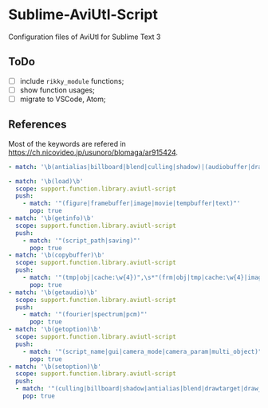 Sublime-AviUtl-Script
=====================

Configuration files of AviUtl for Sublime Text 3

ToDo
----

-[ ] include `rikky_module` functions;
-[ ] show function usages;
-[ ] migrate to VSCode, Atom;

References
----------

Most of the keywords are refered in https://ch.nicovideo.jp/usunoro/blomaga/ar915424.

```yaml
- match: '\b(antialias|billboard|blend|culling|shadow)|(audiobuffer|drawtarget|(figure|framebuffer|image|movie|tempbuffer|text))|alpha_add|alpha_sub|camera_mode|camera_param|col|focus_mode|fourier|gui|multi_object|pcm|rgb|saving|script_name|script_path|section_num|spectrum\b'
```

```yaml
- match: '\b(load)\b'
  scope: support.function.library.aviutl-script
  push:
    - match: '"(figure|framebuffer|image|movie|tempbuffer|text)"'
      pop: true
- match: '\b(getinfo)\b'
  scope: support.function.library.aviutl-script
  push:
    - match: '"(script_path|saving)"'
      pop: true
- match: '\b(copybuffer)\b'
  scope: support.function.library.aviutl-script
  push:
    - match: '"(tmp|obj|cache:\w{4})",\s*"(frm|obj|tmp|cache:\w{4}|image:\w{4})"'
      pop: true
- match: '\b(getaudio)\b'
  scope: support.function.library.aviutl-script
  push:
    - match: '"(fourier|spectrum|pcm)"'
      pop: true
- match: '\b(getoption)\b'
  scope: support.function.library.aviutl-script
  push:
    - match: '"(script_name|gui|camera_mode|camera_param|multi_object)"'
      pop: true
- match: '\b(setoption)\b'
  scope: support.function.library.aviutl-script
  push:
  - match: '"(culling|billboard|shadow|antialias|blend|drawtarget|draw_state|focus_mode|camera_param)"'
    pop: true
```